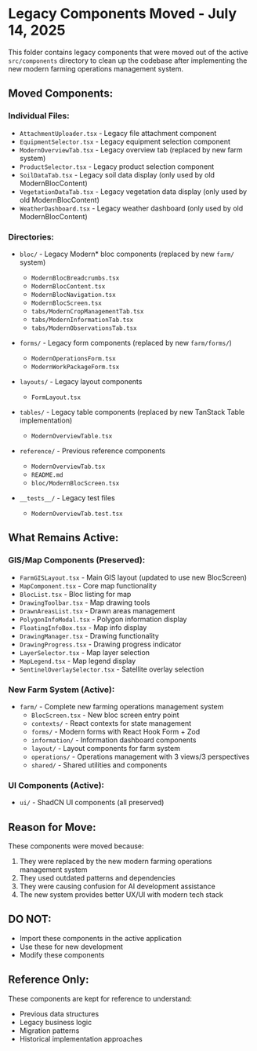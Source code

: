 # Legacy Components Moved - July 14, 2025

This folder contains legacy components that were moved out of the active `src/components` directory to clean up the codebase after implementing the new modern farming operations management system.

## Moved Components:

### Individual Files:
- `AttachmentUploader.tsx` - Legacy file attachment component
- `EquipmentSelector.tsx` - Legacy equipment selection component  
- `ModernOverviewTab.tsx` - Legacy overview tab (replaced by new farm system)
- `ProductSelector.tsx` - Legacy product selection component
- `SoilDataTab.tsx` - Legacy soil data display (only used by old ModernBlocContent)
- `VegetationDataTab.tsx` - Legacy vegetation data display (only used by old ModernBlocContent)
- `WeatherDashboard.tsx` - Legacy weather dashboard (only used by old ModernBlocContent)

### Directories:
- `bloc/` - Legacy Modern* bloc components (replaced by new `farm/` system)
  - `ModernBlocBreadcrumbs.tsx`
  - `ModernBlocContent.tsx`
  - `ModernBlocNavigation.tsx`
  - `ModernBlocScreen.tsx`
  - `tabs/ModernCropManagementTab.tsx`
  - `tabs/ModernInformationTab.tsx`
  - `tabs/ModernObservationsTab.tsx`

- `forms/` - Legacy form components (replaced by new `farm/forms/`)
  - `ModernOperationsForm.tsx`
  - `ModernWorkPackageForm.tsx`

- `layouts/` - Legacy layout components
  - `FormLayout.tsx`

- `tables/` - Legacy table components (replaced by new TanStack Table implementation)
  - `ModernOverviewTable.tsx`

- `reference/` - Previous reference components
  - `ModernOverviewTab.tsx`
  - `README.md`
  - `bloc/ModernBlocScreen.tsx`

- `__tests__/` - Legacy test files
  - `ModernOverviewTab.test.tsx`

## What Remains Active:

### GIS/Map Components (Preserved):
- `FarmGISLayout.tsx` - Main GIS layout (updated to use new BlocScreen)
- `MapComponent.tsx` - Core map functionality
- `BlocList.tsx` - Bloc listing for map
- `DrawingToolbar.tsx` - Map drawing tools
- `DrawnAreasList.tsx` - Drawn areas management
- `PolygonInfoModal.tsx` - Polygon information display
- `FloatingInfoBox.tsx` - Map info display
- `DrawingManager.tsx` - Drawing functionality
- `DrawingProgress.tsx` - Drawing progress indicator
- `LayerSelector.tsx` - Map layer selection
- `MapLegend.tsx` - Map legend display
- `SentinelOverlaySelector.tsx` - Satellite overlay selection

### New Farm System (Active):
- `farm/` - Complete new farming operations management system
  - `BlocScreen.tsx` - New bloc screen entry point
  - `contexts/` - React contexts for state management
  - `forms/` - Modern forms with React Hook Form + Zod
  - `information/` - Information dashboard components
  - `layout/` - Layout components for farm system
  - `operations/` - Operations management with 3 views/3 perspectives
  - `shared/` - Shared utilities and components

### UI Components (Active):
- `ui/` - ShadCN UI components (all preserved)

## Reason for Move:

These components were moved because:
1. They were replaced by the new modern farming operations management system
2. They used outdated patterns and dependencies
3. They were causing confusion for AI development assistance
4. The new system provides better UX/UI with modern tech stack

## DO NOT:
- Import these components in the active application
- Use these for new development
- Modify these components

## Reference Only:
These components are kept for reference to understand:
- Previous data structures
- Legacy business logic
- Migration patterns
- Historical implementation approaches

